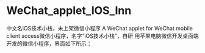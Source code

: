 # WeChat_applet_IOS_Inn
中文名iOS技术小栈，未上架微信小程序
A WeChat applet for WeChat mobile client access微信小程序，名字“iOS技术小栈”，自研
用苹果电脑微信开发桌面端开发的微信小程序，界面如下所示：
